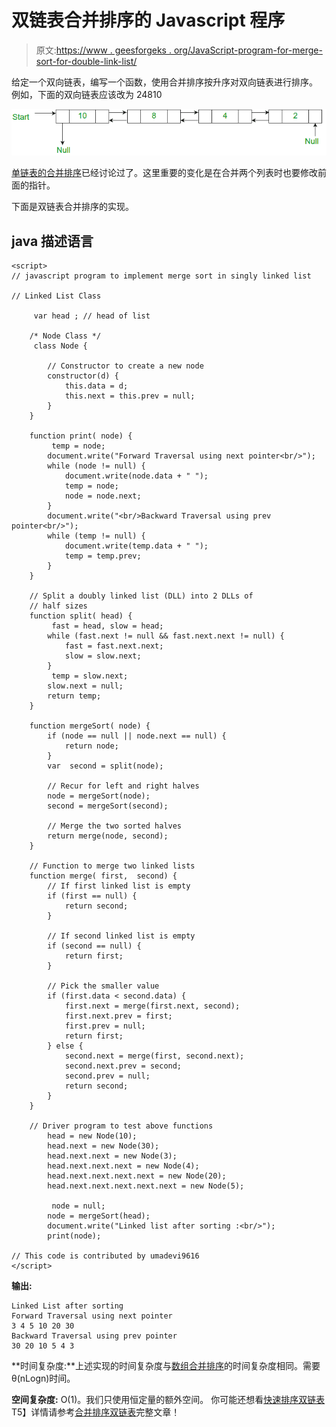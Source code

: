 # 双链表合并排序的 Javascript 程序

> 原文:[https://www . geesforgeks . org/JavaScript-program-for-merge-sort-for-double-link-list/](https://www.geeksforgeeks.org/javascript-program-for-merge-sort-for-doubly-linked-list/)

给定一个双向链表，编写一个函数，使用合并排序按升序对双向链表进行排序。
例如，下面的双向链表应该改为 24810

![](img/61dcfe5f15a4317c70a1bea6d144f1b2.png)

[单链表的合并排序](https://www.geeksforgeeks.org/merge-sort-for-linked-list/)已经讨论过了。这里重要的变化是在合并两个列表时也要修改前面的指针。

下面是双链表合并排序的实现。

## java 描述语言

```
<script>
// javascript program to implement merge sort in singly linked list

// Linked List Class

     var head ; // head of list

    /* Node Class */
     class Node {

        // Constructor to create a new node
        constructor(d) {
            this.data = d;
            this.next = this.prev = null;
        }
    }

    function print( node) {
         temp = node;
        document.write("Forward Traversal using next pointer<br/>");
        while (node != null) {
            document.write(node.data + " ");
            temp = node;
            node = node.next;
        }
        document.write("<br/>Backward Traversal using prev pointer<br/>");
        while (temp != null) {
            document.write(temp.data + " ");
            temp = temp.prev;
        }
    }

    // Split a doubly linked list (DLL) into 2 DLLs of
    // half sizes
    function split( head) {
         fast = head, slow = head;
        while (fast.next != null && fast.next.next != null) {
            fast = fast.next.next;
            slow = slow.next;
        }
         temp = slow.next;
        slow.next = null;
        return temp;
    }

    function mergeSort( node) {
        if (node == null || node.next == null) {
            return node;
        }
        var  second = split(node);

        // Recur for left and right halves
        node = mergeSort(node);
        second = mergeSort(second);

        // Merge the two sorted halves
        return merge(node, second);
    }

    // Function to merge two linked lists
    function merge( first,  second) {
        // If first linked list is empty
        if (first == null) {
            return second;
        }

        // If second linked list is empty
        if (second == null) {
            return first;
        }

        // Pick the smaller value
        if (first.data < second.data) {
            first.next = merge(first.next, second);
            first.next.prev = first;
            first.prev = null;
            return first;
        } else {
            second.next = merge(first, second.next);
            second.next.prev = second;
            second.prev = null;
            return second;
        }
    }

    // Driver program to test above functions
        head = new Node(10);
        head.next = new Node(30);
        head.next.next = new Node(3);
        head.next.next.next = new Node(4);
        head.next.next.next.next = new Node(20);
        head.next.next.next.next.next = new Node(5);

         node = null;
        node = mergeSort(head);
        document.write("Linked list after sorting :<br/>");
        print(node);

// This code is contributed by umadevi9616
</script>
```

**输出:**

```
Linked List after sorting
Forward Traversal using next pointer
3 4 5 10 20 30
Backward Traversal using prev pointer
30 20 10 5 4 3
```

**时间复杂度:**上述实现的时间复杂度与[数组合并排序](http://geeksquiz.com/merge-sort/)的时间复杂度相同。需要θ(nLogn)时间。

**空间复杂度:** O(1)。我们只使用恒定量的额外空间。
你可能还想看[快速排序双链表](https://www.geeksforgeeks.org/quicksort-for-linked-list/)T5】详情请参考[合并排序双链表](https://www.geeksforgeeks.org/merge-sort-for-doubly-linked-list/)完整文章！
